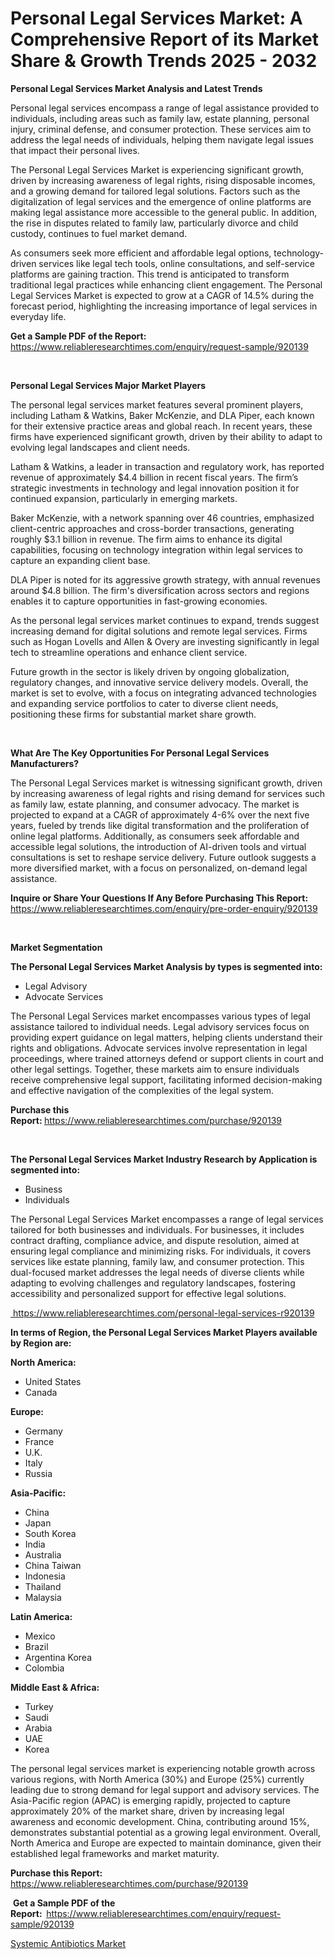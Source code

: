 <p><h1>Personal Legal Services Market: A Comprehensive Report of its Market Share & Growth Trends 2025 - 2032</h1></p><p><strong>Personal Legal Services Market Analysis and Latest Trends</strong></p>
<p><p>Personal legal services encompass a range of legal assistance provided to individuals, including areas such as family law, estate planning, personal injury, criminal defense, and consumer protection. These services aim to address the legal needs of individuals, helping them navigate legal issues that impact their personal lives.</p><p>The Personal Legal Services Market is experiencing significant growth, driven by increasing awareness of legal rights, rising disposable incomes, and a growing demand for tailored legal solutions. Factors such as the digitalization of legal services and the emergence of online platforms are making legal assistance more accessible to the general public. In addition, the rise in disputes related to family law, particularly divorce and child custody, continues to fuel market demand.</p><p>As consumers seek more efficient and affordable legal options, technology-driven services like legal tech tools, online consultations, and self-service platforms are gaining traction. This trend is anticipated to transform traditional legal practices while enhancing client engagement. The Personal Legal Services Market is expected to grow at a CAGR of 14.5% during the forecast period, highlighting the increasing importance of legal services in everyday life.</p></p>
<p><strong>Get a Sample PDF of the Report:&nbsp;</strong> <a href="https://www.reliableresearchtimes.com/enquiry/request-sample/920139?utm_campaign=2273&utm_medium=2&utm_source=Github&utm_content=ia&utm_term=06032025&utm_id=personal-legal-services">https://www.reliableresearchtimes.com/enquiry/request-sample/920139</a></p>
<p>&nbsp;</p>
<p><strong>Personal Legal Services Major Market Players</strong></p>
<p><p>The personal legal services market features several prominent players, including Latham & Watkins, Baker McKenzie, and DLA Piper, each known for their extensive practice areas and global reach. In recent years, these firms have experienced significant growth, driven by their ability to adapt to evolving legal landscapes and client needs.</p><p>Latham & Watkins, a leader in transaction and regulatory work, has reported revenue of approximately $4.4 billion in recent fiscal years. The firm’s strategic investments in technology and legal innovation position it for continued expansion, particularly in emerging markets.</p><p>Baker McKenzie, with a network spanning over 46 countries, emphasized client-centric approaches and cross-border transactions, generating roughly $3.1 billion in revenue. The firm aims to enhance its digital capabilities, focusing on technology integration within legal services to capture an expanding client base.</p><p>DLA Piper is noted for its aggressive growth strategy, with annual revenues around $4.8 billion. The firm's diversification across sectors and regions enables it to capture opportunities in fast-growing economies.</p><p>As the personal legal services market continues to expand, trends suggest increasing demand for digital solutions and remote legal services. Firms such as Hogan Lovells and Allen & Overy are investing significantly in legal tech to streamline operations and enhance client service.</p><p>Future growth in the sector is likely driven by ongoing globalization, regulatory changes, and innovative service delivery models. Overall, the market is set to evolve, with a focus on integrating advanced technologies and expanding service portfolios to cater to diverse client needs, positioning these firms for substantial market share growth.</p></p>
<p>&nbsp;</p>
<p><strong>What Are The Key Opportunities For Personal Legal Services Manufacturers?</strong></p>
<p><p>The Personal Legal Services market is witnessing significant growth, driven by increasing awareness of legal rights and rising demand for services such as family law, estate planning, and consumer advocacy. The market is projected to expand at a CAGR of approximately 4-6% over the next five years, fueled by trends like digital transformation and the proliferation of online legal platforms. Additionally, as consumers seek affordable and accessible legal solutions, the introduction of AI-driven tools and virtual consultations is set to reshape service delivery. Future outlook suggests a more diversified market, with a focus on personalized, on-demand legal assistance.</p></p>
<p><strong>Inquire or Share Your Questions If Any Before Purchasing This Report:</strong> <a href="https://www.reliableresearchtimes.com/enquiry/pre-order-enquiry/920139?utm_campaign=2273&utm_medium=2&utm_source=Github&utm_content=ia&utm_term=06032025&utm_id=personal-legal-services">https://www.reliableresearchtimes.com/enquiry/pre-order-enquiry/920139</a></p>
<p>&nbsp;</p>
<p><strong>Market Segmentation</strong></p>
<p><strong>The Personal Legal Services Market Analysis by types is segmented into:</strong></p>
<p><ul><li>Legal Advisory</li><li>Advocate Services</li></ul></p>
<p><p>The Personal Legal Services market encompasses various types of legal assistance tailored to individual needs. Legal advisory services focus on providing expert guidance on legal matters, helping clients understand their rights and obligations. Advocate services involve representation in legal proceedings, where trained attorneys defend or support clients in court and other legal settings. Together, these markets aim to ensure individuals receive comprehensive legal support, facilitating informed decision-making and effective navigation of the complexities of the legal system.</p></p>
<p><strong>Purchase this Report:&nbsp;</strong><a href="https://www.reliableresearchtimes.com/purchase/920139?utm_campaign=2273&utm_medium=2&utm_source=Github&utm_content=ia&utm_term=06032025&utm_id=personal-legal-services">https://www.reliableresearchtimes.com/purchase/920139</a></p>
<p>&nbsp;</p>
<p><strong>The Personal Legal Services Market Industry Research by Application is segmented into:</strong></p>
<p><ul><li>Business</li><li>Individuals</li></ul></p>
<p><p>The Personal Legal Services Market encompasses a range of legal services tailored for both businesses and individuals. For businesses, it includes contract drafting, compliance advice, and dispute resolution, aimed at ensuring legal compliance and minimizing risks. For individuals, it covers services like estate planning, family law, and consumer protection. This dual-focused market addresses the legal needs of diverse clients while adapting to evolving challenges and regulatory landscapes, fostering accessibility and personalized support for effective legal solutions.</p></p>
<p><a href="https://www.reliableresearchtimes.com/personal-legal-services-r920139?utm_campaign=2273&utm_medium=2&utm_source=Github&utm_content=ia&utm_term=06032025&utm_id=personal-legal-services">&nbsp;https://www.reliableresearchtimes.com/personal-legal-services-r920139</a></p>
<p><strong>In terms of Region, the Personal Legal Services Market Players available by Region are:</strong></p>
<p>
    <p> <strong> North America: </strong>
        <ul>
            <li>United States</li>
            <li>Canada</li>
        </ul>
        </p> 
    <p> <strong> Europe: </strong>
        <ul>
            <li>Germany</li>
            <li>France</li>
            <li>U.K.</li>
            <li>Italy</li>
            <li>Russia</li>
        </ul>
        </p> 
    <p> <strong> Asia-Pacific: </strong>
        <ul>
            <li>China</li>
            <li>Japan</li>
            <li>South Korea</li>
            <li>India</li>
            <li>Australia</li>
            <li>China Taiwan</li>
            <li>Indonesia</li>
            <li>Thailand</li>
            <li>Malaysia</li>
        </ul>
        </p> 
    <p> <strong> Latin America: </strong>
        <ul>
            <li>Mexico</li>
            <li>Brazil</li>
            <li>Argentina Korea</li>
            <li>Colombia</li>
        </ul>
        </p> 
    <p> <strong> Middle East & Africa: </strong>
        <ul>
            <li>Turkey</li>
            <li>Saudi</li>
            <li>Arabia</li>
            <li>UAE</li>
            <li>Korea</li>
        </ul>
    </p>
    </p>
<p><p>The personal legal services market is experiencing notable growth across various regions, with North America (30%) and Europe (25%) currently leading due to strong demand for legal support and advisory services. The Asia-Pacific region (APAC) is emerging rapidly, projected to capture approximately 20% of the market share, driven by increasing legal awareness and economic development. China, contributing around 15%, demonstrates substantial potential as a growing legal environment. Overall, North America and Europe are expected to maintain dominance, given their established legal frameworks and market maturity.</p></p>
<p><strong>Purchase this Report: </strong><a href="https://www.reliableresearchtimes.com/purchase/920139?utm_campaign=2273&utm_medium=2&utm_source=Github&utm_content=ia&utm_term=06032025&utm_id=personal-legal-services">https://www.reliableresearchtimes.com/purchase/920139</a></p>
<p>&nbsp;<strong>Get a Sample PDF of the Report:&nbsp;&nbsp;</strong><a href="https://www.reliableresearchtimes.com/enquiry/request-sample/920139?utm_campaign=2273&utm_medium=2&utm_source=Github&utm_content=ia&utm_term=06032025&utm_id=personal-legal-services">https://www.reliableresearchtimes.com/enquiry/request-sample/920139</a></p>
<p><strong></strong></p>
<p><p><a href="https://github.com/tambraunrue691969/Market-Research-Report-List-1/blob/main/systemic-antibiotics-market.md?utm_campaign=2273&utm_medium=2&utm_source=Github&utm_content=ia&utm_term=06032025&utm_id=personal-legal-services">Systemic Antibiotics Market</a></p></p>